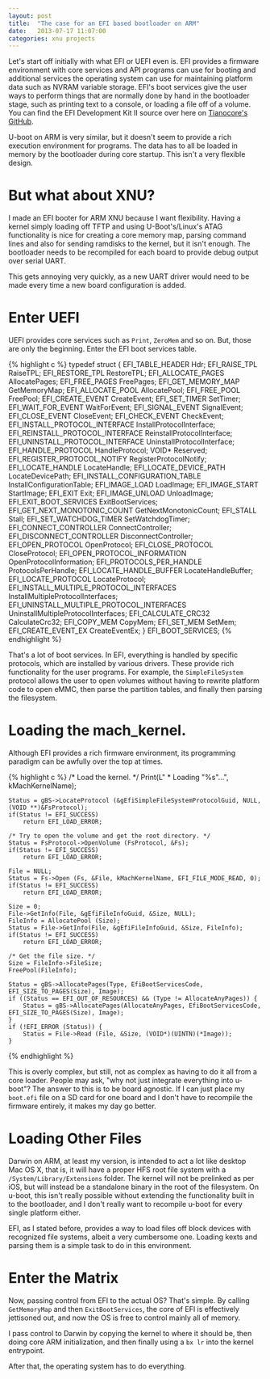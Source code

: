 ```yaml
---
layout: post
title:  "The case for an EFI based bootloader on ARM"
date:   2013-07-17 11:07:00
categories: xnu projects
---
```


Let's start off initially with what EFI or UEFI even is. EFI provides a 
firmware environment with core services and API programs can use for 
booting and additional services the operating system can use for 
maintaining platform data such as NVRAM variable storage. EFI's boot 
services give the user ways to perform things that are normally done by 
hand in the bootloader stage, such as printing text to a console, or 
loading a file off of a volume. You can find the EFI Development Kit II 
source over here on [Tianocore's GitHub](https://github.com/tianocore/edk2).

U-boot on ARM is very similar, but it doesn't seem to provide a rich 
execution environment for programs. The data has to all be loaded in 
memory by the bootloader during core startup. This isn't a very flexible 
design.

# But what about XNU?

I made an EFI booter for ARM XNU because I want flexibility. Having a 
kernel simply loading off TFTP and using U-Boot's/Linux's ATAG 
functionality is nice for creating a core memory map, parsing command 
lines and also for sending ramdisks to the kernel, but it isn't enough. 
The bootloader needs to be recompiled for each board to provide debug 
output over serial UART.

This gets annoying very quickly, as a new UART driver would need to be 
made every time a new board configuration is added.

# Enter UEFI

UEFI provides core services such as `Print`, `ZeroMem` and so on. But, 
those are only the beginning. Enter the EFI boot services table.

{% highlight c %}
typedef struct {
  EFI_TABLE_HEADER                           Hdr;
  EFI_RAISE_TPL                              RaiseTPL;
  EFI_RESTORE_TPL                            RestoreTPL; 
  EFI_ALLOCATE_PAGES                         AllocatePages; 
  EFI_FREE_PAGES                             FreePages; 
  EFI_GET_MEMORY_MAP                         GetMemoryMap; 
  EFI_ALLOCATE_POOL                          AllocatePool; 
  EFI_FREE_POOL                              FreePool; 
  EFI_CREATE_EVENT                           CreateEvent; 
  EFI_SET_TIMER                              SetTimer; 
  EFI_WAIT_FOR_EVENT                         WaitForEvent; 
  EFI_SIGNAL_EVENT                           SignalEvent; 
  EFI_CLOSE_EVENT                            CloseEvent; 
  EFI_CHECK_EVENT                            CheckEvent; 
  EFI_INSTALL_PROTOCOL_INTERFACE             InstallProtocolInterface; 
  EFI_REINSTALL_PROTOCOL_INTERFACE           ReinstallProtocolInterface; 
  EFI_UNINSTALL_PROTOCOL_INTERFACE           UninstallProtocolInterface; 
  EFI_HANDLE_PROTOCOL                        HandleProtocol; 
  VOID*                                      Reserved; 
  EFI_REGISTER_PROTOCOL_NOTIFY               RegisterProtocolNotify; 
  EFI_LOCATE_HANDLE                          LocateHandle; 
  EFI_LOCATE_DEVICE_PATH                     LocateDevicePath; 
  EFI_INSTALL_CONFIGURATION_TABLE            InstallConfigurationTable; 
  EFI_IMAGE_LOAD                             LoadImage; 
  EFI_IMAGE_START                            StartImage; 
  EFI_EXIT                                   Exit; 
  EFI_IMAGE_UNLOAD                           UnloadImage; 
  EFI_EXIT_BOOT_SERVICES                     ExitBootServices; 
  EFI_GET_NEXT_MONOTONIC_COUNT               GetNextMonotonicCount; 
  EFI_STALL                                  Stall; 
  EFI_SET_WATCHDOG_TIMER                     SetWatchdogTimer; 
  EFI_CONNECT_CONTROLLER                     ConnectController; 
  EFI_DISCONNECT_CONTROLLER                  DisconnectController;
  EFI_OPEN_PROTOCOL                          OpenProtocol; 
  EFI_CLOSE_PROTOCOL                         CloseProtocol; 
  EFI_OPEN_PROTOCOL_INFORMATION              OpenProtocolInformation; 
  EFI_PROTOCOLS_PER_HANDLE                   ProtocolsPerHandle; 
  EFI_LOCATE_HANDLE_BUFFER                   LocateHandleBuffer; 
  EFI_LOCATE_PROTOCOL                        LocateProtocol; 
  EFI_INSTALL_MULTIPLE_PROTOCOL_INTERFACES   InstallMultipleProtocolInterfaces; 
  EFI_UNINSTALL_MULTIPLE_PROTOCOL_INTERFACES UninstallMultipleProtocolInterfaces; 
  EFI_CALCULATE_CRC32                        CalculateCrc32; 
  EFI_COPY_MEM                               CopyMem; 
  EFI_SET_MEM                                SetMem;
  EFI_CREATE_EVENT_EX                        CreateEventEx;
} EFI_BOOT_SERVICES;
{% endhighlight %}

That's a lot of boot services. In EFI, everything is handled by specific 
protocols, which are installed by various drivers. These provide rich 
functionality for the user programs. For example, the 
`SimpleFileSystem` protocol allows the user to open volumes without 
having to rewrite platform code to open eMMC, then parse the partition 
tables, and finally then parsing the filesystem.

# Loading the mach_kernel.

Although EFI provides a rich firmware environment, its programming paradigm
can be awfully over the top at times.

{% highlight c %}
    /* Load the kernel. */
    Print(L" * Loading \"%s\"...", kMachKernelName);

    Status = gBS->LocateProtocol (&gEfiSimpleFileSystemProtocolGuid, NULL, (VOID **)&FsProtocol);
    if(Status != EFI_SUCCESS)
        return EFI_LOAD_ERROR;

    /* Try to open the volume and get the root directory. */
    Status = FsProtocol->OpenVolume (FsProtocol, &Fs);
    if(Status != EFI_SUCCESS)
        return EFI_LOAD_ERROR;

    File = NULL;
    Status = Fs->Open (Fs, &File, kMachKernelName, EFI_FILE_MODE_READ, 0);
    if(Status != EFI_SUCCESS)
        return EFI_LOAD_ERROR;

    Size = 0;
    File->GetInfo(File, &gEfiFileInfoGuid, &Size, NULL);
    FileInfo = AllocatePool (Size);
    Status = File->GetInfo(File, &gEfiFileInfoGuid, &Size, FileInfo);
    if(Status != EFI_SUCCESS)
        return EFI_LOAD_ERROR;

    /* Get the file size. */
    Size = FileInfo->FileSize;
    FreePool(FileInfo);

    Status = gBS->AllocatePages(Type, EfiBootServicesCode, EFI_SIZE_TO_PAGES(Size), Image);
    if ((Status == EFI_OUT_OF_RESOURCES) && (Type != AllocateAnyPages)) {
        Status = gBS->AllocatePages(AllocateAnyPages, EfiBootServicesCode, EFI_SIZE_TO_PAGES(Size), Image);
    }
    if (!EFI_ERROR (Status)) {
        Status = File->Read (File, &Size, (VOID*)(UINTN)(*Image));
    }
{% endhighlight %}

This is overly complex, but still, not as complex as having to do it all
from a core loader. People may ask, "why not just integrate everything into
u-boot"? The answer to this is to be board agnostic. If I can just place my
`boot.efi` file on a SD card for one board and I don't have to recompile the
firmware entirely, it makes my day go better.

# Loading Other Files

Darwin on ARM, at least my version, is intended to act a lot like desktop Mac OS X,
that is, it will have a proper HFS root file system with a `/System/Library/Extensions`
folder. The kernel will not be prelinked as per iOS, but will instead be a standalone
binary in the root of the filesystem. On u-boot, this isn't really possible without
extending the functionality built in to the bootloader, and I don't really want to
recompile u-boot for every single platform either.

EFI, as I stated before, provides a way to load files off block devices with
recognized file systems, albeit a very cumbersome one. Loading kexts and parsing them
is a simple task to do in this environment.

# Enter the Matrix

Now, passing control from EFI to the actual OS? That's simple. By calling `GetMemoryMap`
and then `ExitBootServices`, the core of EFI is effectively jettisoned out, and now the
OS is free to control mainly all of memory. 

I pass control to Darwin by copying the kernel to where it should be, then doing core
ARM initialization, and then finally using a `bx lr` into the kernel entrypoint.

After that, the operating system has to do everything.
